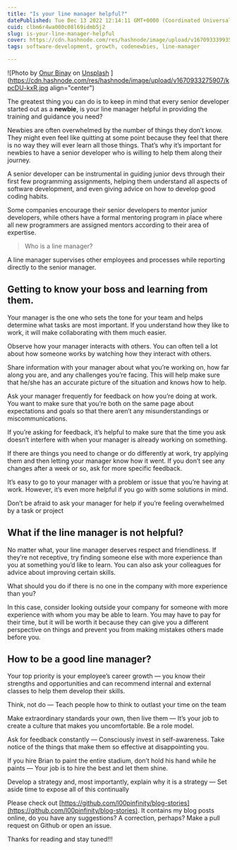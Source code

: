 ```yaml
---
title: "Is your line manager helpful?"
datePublished: Tue Dec 13 2022 12:14:11 GMT+0000 (Coordinated Universal Time)
cuid: clbm6r4wa000c08l69idmb5j2
slug: is-your-line-manager-helpful
cover: https://cdn.hashnode.com/res/hashnode/image/upload/v1670933399357/CH9R7pFDm.jpg
tags: software-development, growth, codenewbies, line-manager

---
```


![Photo by <a href="https://unsplash.com/@onurbinay?utm_source=unsplash&utm_medium=referral&utm_content=creditCopyText">Onur Binay</a> on <a href="https://unsplash.com/@onurbinay?utm_source=unsplash&utm_medium=referral&utm_content=creditCopyText">Unsplash</a>   ](https://cdn.hashnode.com/res/hashnode/image/upload/v1670933275907/kpcDU-kxR.jpg align="center")

The greatest thing you can do is to keep in mind that every senior developer started out as a **newbie**, is your line manager helpful in providing the training and guidance you need?

Newbies are often overwhelmed by the number of things they don’t know. They might even feel like quitting at some point because they feel that there is no way they will ever learn all those things. That’s why it’s important for newbies to have a senior developer who is willing to help them along their journey.

A senior developer can be instrumental in guiding junior devs through their first few programming assignments, helping them understand all aspects of software development, and even giving advice on how to develop good coding habits.

Some companies encourage their senior developers to mentor junior developers, while others have a formal mentoring program in place where all new programmers are assigned mentors according to their area of expertise.

> Who is a line manager?

A line manager supervises other employees and processes while reporting directly to the senior manager.

## **Getting to know your boss and learning from them.**

Your manager is the one who sets the tone for your team and helps determine what tasks are most important. If you understand how they like to work, it will make collaborating with them much easier.

Observe how your manager interacts with others. You can often tell a lot about how someone works by watching how they interact with others.

Share information with your manager about what you’re working on, how far along you are, and any challenges you’re facing. This will help make sure that he/she has an accurate picture of the situation and knows how to help.

Ask your manager frequently for feedback on how you’re doing at work. You want to make sure that you’re both on the same page about expectations and goals so that there aren’t any misunderstandings or miscommunications.

If you’re asking for feedback, it’s helpful to make sure that the time you ask doesn’t interfere with when your manager is already working on something.

If there are things you need to change or do differently at work, try applying them and then letting your manager know how it went. If you don’t see any changes after a week or so, ask for more specific feedback.

It’s easy to go to your manager with a problem or issue that you’re having at work. However, it’s even more helpful if you go with some solutions in mind.

Don’t be afraid to ask your manager for help if you’re feeling overwhelmed by a task or project

## **What if the line manager is not helpful?**

No matter what, your line manager deserves respect and friendliness. If they’re not receptive, try finding someone else with more experience than you at something you’d like to learn. You can also ask your colleagues for advice about improving certain skills.

What should you do if there is no one in the company with more experience than you?

In this case, consider looking outside your company for someone with more experience with whom you may be able to learn. You may have to pay for their time, but it will be worth it because they can give you a different perspective on things and prevent you from making mistakes others made before you.

## **How to be a good line manager?**

Your top priority is your employee’s career growth — you know their strengths and opportunities and can recommend internal and external classes to help them develop their skills.

Think, not do — Teach people how to think to outlast your time on the team

Make extraordinary standards your own, then live them — It’s your job to create a culture that makes you uncomfortable. Be a role model.

Ask for feedback constantly — Consciously invest in self-awareness. Take notice of the things that make them so effective at disappointing you.

If you hire Brian to paint the entire stadium, don’t hold his hand while he paints — Your job is to hire the best and let them shine.

Develop a strategy and, most importantly, explain why it is a strategy — Set aside time to expose all of this continually

Please check out [https://github.com/l00pinfinity/blog-stories](https://github.com/l00pinfinity/blog-stories). It contains my blog posts online, do you have any suggestions? A correction, perhaps? Make a pull request on Github or open an issue.

Thanks for reading and stay tuned!!!